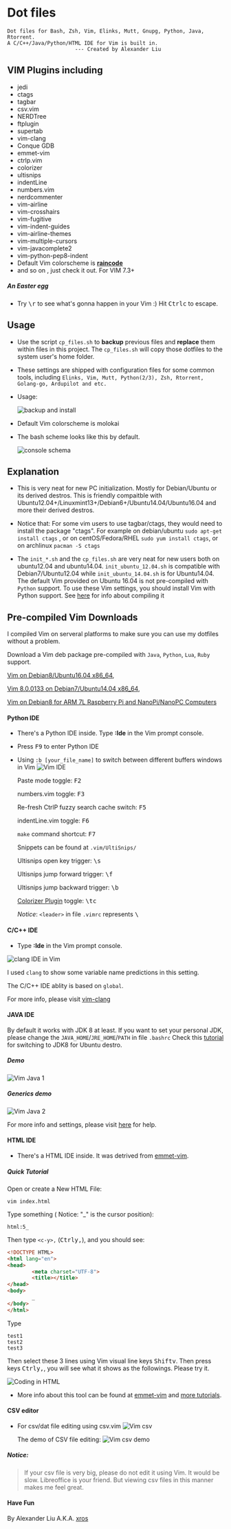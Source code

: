 Dot files
===
    Dot files for Bash, Zsh, Vim, Elinks, Mutt, Gnupg, Python, Java, Rtorrent.
    A C/C++/Java/Python/HTML IDE for Vim is built in.
                          --- Created by Alexander Liu
VIM Plugins including
---
*   jedi
*   ctags
*   tagbar
*   csv.vim
*   NERDTree
*   ftplugin
*   supertab
*   vim-clang
*   Conque GDB
*   emmet-vim
*   ctrlp.vim
*   colorizer
*   ultisnips
*   indentLine
*   numbers.vim
*   nerdcommenter
*   vim-airline
*   vim-crosshairs
*   vim-fugitive
*   vim-indent-guides
*   vim-airline-themes
*   vim-multiple-cursors
*   vim-javacomplete2
*   vim-python-pep8-indent
*   Default Vim colorscheme is [**raincode**](https://github.com/xros/dotfiles/blob/master/.vim/colors/raincode.vim)
*   and so on , just check it out. For VIM 7.3+

##### An Easter egg
* Try <kbd>\\</kbd><kbd>r</kbd> to see what's gonna happen in your Vim :) Hit <kbd>Ctrl</kbd><kbd>c</kbd> to escape.

Usage
----
* Use the script ```cp_files.sh``` to **backup** previous files and **replace** them within files in this project. The ```cp_files.sh``` will copy those dotfiles to the system user's home folder.
* These settings are shipped with configuration files for some common tools, including `Elinks, Vim, Mutt, Python(2/3), Zsh, Rtorrent, Golang-go, Ardupilot and etc.`
* Usage:

    ![backup and install](https://github.com/xros/dotfiles/raw/master/static/snapshot349.png)
    
* Default Vim colorscheme is molokai
* The bash scheme looks like this by default.

    ![console schema](https://github.com/xros/dotfiles/raw/master/static/snapshot111.png)


Explanation
----
* This is very neat for new PC initialization. Mostly for Debian/Ubuntu or its derived destros. This is friendly compaitble with Ubuntu12.04+/Linuxmint13+/Debian6+/Ubuntu14.04/Ubuntu16.04 and more their derived destros.

* Notice that: For some vim users to use tagbar/ctags, they would need to install the package "ctags". For example on debian/ubuntu ```sudo apt-get install ctags``` , or on centOS/Fedora/RHEL ```sudo yum install ctags```, or on archlinux ```pacman -S ctags```
* The ```init_*.sh``` and the ```cp_files.sh``` are very neat for new users both on ubuntu12.04 and ubuntu14.04.
```init_ubuntu_12.04.sh``` is compatible with Debian7/Ubuntu12.04 while ```init_ubuntu_14.04.sh``` is for Ubuntu14.04. The default Vim provided on Ubuntu 16.04 is not pre-compiled with `Python` support. To use these Vim settings, you should install Vim with Python support. See [here](https://github.com/Valloric/YouCompleteMe/wiki/Building-Vim-from-source) for info about compiling it

Pre-compiled Vim Downloads
-------------------------
I compiled Vim on serveral platforms to make sure you can use my dotfiles without a problem.

Download a Vim deb package pre-compiled with `Java`, `Python`, `Lua`, `Ruby` support.

[ Vim on Debian8/Ubuntu16.04 x86_64](https://drive.google.com/open?id=0BzL1CwVspEkiS2lwUURsQUMtYUU), 

[ Vim 8.0.0133 on Debian7/Ubuntu14.04 x86_64](https://drive.google.com/open?id=0BzL1CwVspEkib1pOZEJpYU15SjA), 

[ Vim on Debian8 for ARM 7L Raspberry Pi and NanoPi/NanoPC Computers](https://drive.google.com/open?id=0BzL1CwVspEkiSGZOZ0J1VkNZQWs) 

#### Python IDE
* There's a Python IDE inside. Type **:Ide** in the Vim prompt console.
* Press <kbd>F9</kbd> to enter Python IDE
* Using ```:b [your_file_name]``` to switch between different buffers windows in Vim
    ![Vim IDE](https://github.com/xros/dotfiles/raw/master/static/snapshot229.png)

    Paste mode toggle: <kbd>F2</kbd>

    numbers.vim toggle: <kbd>F3</kbd>

    Re-fresh CtrlP fuzzy search cache switch: <kbd>F5</kbd>

    indentLine.vim toggle: <kbd>F6</kbd>

    `make` command shortcut: <kbd>F7</kbd>

    Snippets can be found at ```.vim/UltiSnips/```

    Ultisnips open key trigger: <kbd>\\</kbd><kbd>s</kbd>

    Ultisnips jump forward trigger: <kbd>\\</kbd><kbd>f</kbd>

    Ultisnips jump backward trigger: <kbd>\\</kbd><kbd>b</kbd>

    [Colorizer Plugin](https://github.com/lilydjwg/colorizer) toggle: <kbd>\\</kbd><kbd>t</kbd><kbd>c</kbd>

    *Notice*: ```<leader>``` in file ```.vimrc``` represents <kbd>\\</kbd> 

#### C/C++ IDE
* Type **:Ide** in the Vim prompt console.

![clang IDE in Vim](static/vim-clang.png)

I used `clang` to show some variable name predictions in this setting.

The C/C++ IDE ablity is based on `global`.

For more info, please visit [vim-clang](https://github.com/justmao945/vim-clang)

#### JAVA IDE

By default it works with JDK 8 at least. If you want to set your personal JDK, please change the `JAVA_HOME`/`JRE_HOME`/`PATH` in file `.bashrc`
Check this [tutorial](http://www.tecmint.com/install-java-jdk-jre-in-linux/) for switching to JDK8 for Ubuntu destro.

##### Demo
![Vim Java 1](.vim/bundle/vim-javacomplete2/doc/demo.gif)


##### Generics demo
![Vim Java 2](.vim/bundle/vim-javacomplete2/doc/generics_demo.gif)

For more info and settings, please visit [here](https://github.com/artur-shaik/vim-javacomplete2) for help.


#### HTML IDE
* There's a HTML IDE inside. It was detrived from [emmet-vim](https://github.com/mattn/emmet-vim).

##### Quick Tutorial

Open or create a New HTML File:

    vim index.html

Type something ( Notice: "\_" is the cursor position):

    html:5_

Then type `<c-y>,` (<kbd>Ctrl</kbd><kbd>y</kbd><kbd>,</kbd>), and you should see:

```html
<!DOCTYPE HTML>
<html lang="en">
<head>
        <meta charset="UTF-8">
        <title></title>
</head>
<body>
        _
</body>
</html>
```

Type

```
test1
test2
test3
```

Then select these 3 lines using Vim visual line keys <kbd>Shift</kbd><kbd>v</kbd>. Then press keys <kbd>Ctrl</kbd><kbd>y</kbd><kbd>,</kbd>, you will see what it shows as the followings. Please try it.


![Coding in HTML](https://github.com/xros/dotfiles/raw/master/static/emmet-vim-screenshot.gif)




* More info about this tool can be found at [emmet-vim](https://github.com/mattn/emmet-vim) and [more tutorials](https://raw.github.com/mattn/emmet-vim/master/TUTORIAL).

#### CSV editor
* For csv/dat file editing using csv.vim
    ![Vim csv](https://github.com/xros/dotfiles/raw/master/static/snapshot37.png)
    
    The demo of CSV file editing:
    ![Vim csv demo](https://github.com/xros/dotfiles/raw/master/static/csv.gif)
    

##### Notice:
> If your csv file is very big, please do not edit it using Vim. It would be slow. Libreoffice is your friend. But viewing csv files in this manner makes me feel great.



#### Have Fun ####
By Alexander Liu A.K.A. [xros](https://github.com/xros)

